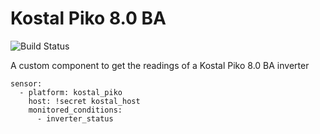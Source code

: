 # Kostal Piko 8.0 BA
![Build Status](https://github.com/scheidtdav/kostal-piko-80-ba/workflows/pythonapp.yml/badge.svg)

A custom component to get the readings of a Kostal Piko 8.0 BA inverter

```
sensor:
  - platform: kostal_piko
    host: !secret kostal_host
    monitored_conditions:
      - inverter_status
```
